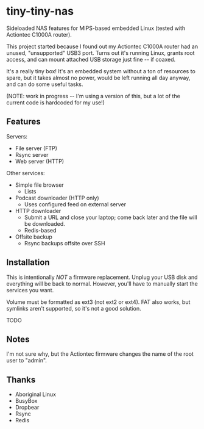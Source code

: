 tiny-tiny-nas
=============

Sideloaded NAS features for MIPS-based embedded Linux (tested with Actiontec C1000A router).

This project started because I found out my Actiontec C1000A router had an unused, "unsupported" USB3 port.  Turns out it's running Linux, grants root access, and can mount attached USB storage just fine -- if coaxed.

It's a really tiny box!  It's an embedded system without a ton of resources to spare, but it takes almost no power, would be left running all day anyway, and can do some useful tasks.

(NOTE: work in progress -- I'm using a version of this, but a lot of the current code is hardcoded for my use!)

Features
--------

Servers:

  * File server (FTP)
  * Rsync server
  * Web server (HTTP)

Other services:

  * Simple file browser
    * Lists
  * Podcast downloader (HTTP only)
    * Uses configured feed on external server
  * HTTP downloader
    * Submit a URL and close your laptop; come back later and the file will be downloaded.
    * Redis-based
  * Offsite backup
    * Rsync backups offsite over SSH

Installation
------------

This is intentionally *NOT* a firmware replacement.  Unplug your USB disk and everything will be back to normal.  However, you'll have to manually start the services you want.

Volume must be formatted as ext3 (not ext2 or ext4).  FAT also works, but symlinks aren't supported, so it's not a good solution.

TODO

Notes
-----

I'm not sure why, but the Actiontec firmware changes the name of the root user to "admin".

Thanks
------

  * Aboriginal Linux
  * BusyBox
  * Dropbear
  * Rsync
  * Redis
